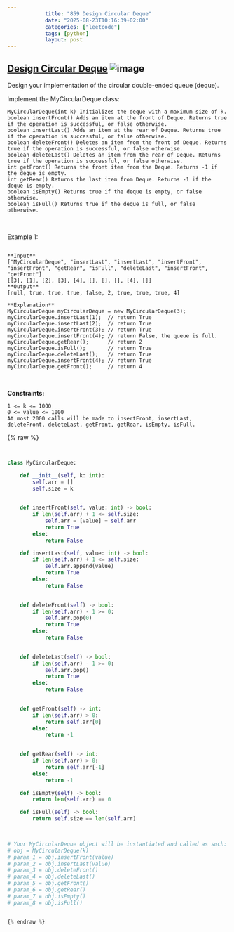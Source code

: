 ```yaml
---
            title: "859 Design Circular Deque"
            date: "2025-08-23T10:16:39+02:00"
            categories: ["leetcode"]
            tags: [python]
            layout: post
---
```

            
## [Design Circular Deque](https://leetcode.com/problems/design-circular-deque) ![image](https://img.shields.io/badge/Difficulty-Medium-orange)

Design your implementation of the circular double-ended queue (deque).

Implement the MyCircularDeque class:

	MyCircularDeque(int k) Initializes the deque with a maximum size of k.
	boolean insertFront() Adds an item at the front of Deque. Returns true if the operation is successful, or false otherwise.
	boolean insertLast() Adds an item at the rear of Deque. Returns true if the operation is successful, or false otherwise.
	boolean deleteFront() Deletes an item from the front of Deque. Returns true if the operation is successful, or false otherwise.
	boolean deleteLast() Deletes an item from the rear of Deque. Returns true if the operation is successful, or false otherwise.
	int getFront() Returns the front item from the Deque. Returns -1 if the deque is empty.
	int getRear() Returns the last item from Deque. Returns -1 if the deque is empty.
	boolean isEmpty() Returns true if the deque is empty, or false otherwise.
	boolean isFull() Returns true if the deque is full, or false otherwise.

 

Example 1:

```

**Input**
["MyCircularDeque", "insertLast", "insertLast", "insertFront", "insertFront", "getRear", "isFull", "deleteLast", "insertFront", "getFront"]
[[3], [1], [2], [3], [4], [], [], [], [4], []]
**Output**
[null, true, true, true, false, 2, true, true, true, 4]

**Explanation**
MyCircularDeque myCircularDeque = new MyCircularDeque(3);
myCircularDeque.insertLast(1);  // return True
myCircularDeque.insertLast(2);  // return True
myCircularDeque.insertFront(3); // return True
myCircularDeque.insertFront(4); // return False, the queue is full.
myCircularDeque.getRear();      // return 2
myCircularDeque.isFull();       // return True
myCircularDeque.deleteLast();   // return True
myCircularDeque.insertFront(4); // return True
myCircularDeque.getFront();     // return 4

```

 

**Constraints:**

	1 <= k <= 1000
	0 <= value <= 1000
	At most 2000 calls will be made to insertFront, insertLast, deleteFront, deleteLast, getFront, getRear, isEmpty, isFull.

{% raw %}


```python


class MyCircularDeque:

    def __init__(self, k: int):
        self.arr = []
        self.size = k
        

    def insertFront(self, value: int) -> bool:
        if len(self.arr) + 1 <= self.size:
            self.arr = [value] + self.arr
            return True
        else:
            return False

    def insertLast(self, value: int) -> bool:
        if len(self.arr) + 1 <= self.size:
            self.arr.append(value)
            return True
        else:
            return False
        

    def deleteFront(self) -> bool:
        if len(self.arr) - 1 >= 0:
            self.arr.pop(0)
            return True
        else:
            return False
        

    def deleteLast(self) -> bool:
        if len(self.arr) - 1 >= 0:
            self.arr.pop()
            return True
        else:
            return False
        

    def getFront(self) -> int:
        if len(self.arr) > 0:
            return self.arr[0]
        else:
            return -1
        

    def getRear(self) -> int:
        if len(self.arr) > 0:
            return self.arr[-1]
        else:
            return -1  

    def isEmpty(self) -> bool:
        return len(self.arr) == 0

    def isFull(self) -> bool:
        return self.size == len(self.arr)
        


# Your MyCircularDeque object will be instantiated and called as such:
# obj = MyCircularDeque(k)
# param_1 = obj.insertFront(value)
# param_2 = obj.insertLast(value)
# param_3 = obj.deleteFront()
# param_4 = obj.deleteLast()
# param_5 = obj.getFront()
# param_6 = obj.getRear()
# param_7 = obj.isEmpty()
# param_8 = obj.isFull()


{% endraw %}
```

